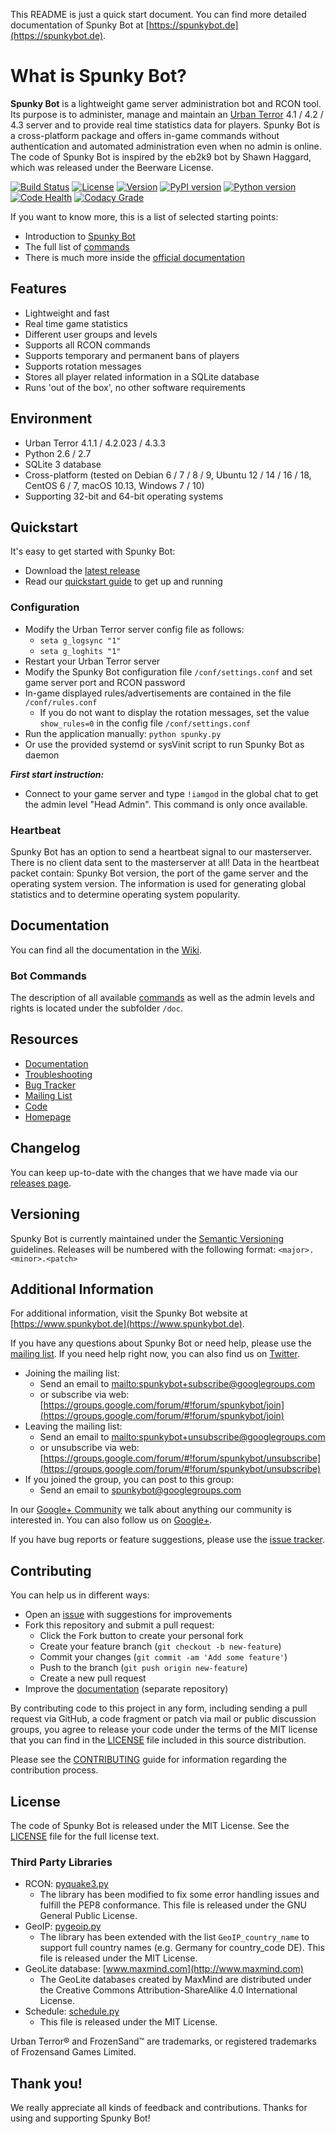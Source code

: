 This README is just a quick start document. You can find more detailed documentation of Spunky Bot at [https://spunkybot.de](https://spunkybot.de).

# What is Spunky Bot?

**Spunky Bot** is a lightweight game server administration bot and RCON tool.
Its purpose is to administer, manage and maintain an [Urban Terror](http://www.urbanterror.info) 4.1 / 4.2 / 4.3 server and to provide real time statistics data for players.
Spunky Bot is a cross-platform package and offers in-game commands without authentication and automated administration even when no admin is online.
The code of Spunky Bot is inspired by the eb2k9 bot by Shawn Haggard, which was released under the Beerware License.

[![Build Status](https://travis-ci.org/SpunkyBot/spunkybot.png?branch=master)](https://travis-ci.org/SpunkyBot/spunkybot)
[![License](https://img.shields.io/badge/license-MIT-blue.svg)](https://github.com/SpunkyBot/spunkybot/blob/master/LICENSE)
[![Version](https://img.shields.io/badge/version-1.10.0-orange.svg)](https://github.com/SpunkyBot/spunkybot/releases)
[![PyPI version](https://img.shields.io/pypi/v/spunkybot.svg)](https://pypi.python.org/pypi/spunkybot)
[![Python version](https://img.shields.io/badge/python-2.6,%202.7-yellow.svg)](https://pypi.python.org/pypi/spunkybot)
[![Code Health](https://landscape.io/github/SpunkyBot/spunkybot/master/landscape.svg)](https://landscape.io/github/SpunkyBot/spunkybot/master)
[![Codacy Grade](https://api.codacy.com/project/badge/Grade/07b16a60bcce41ac89dc19dd3316c127)](https://www.codacy.com/app/SpunkyBot/spunkybot)

If you want to know more, this is a list of selected starting points:

* Introduction to [Spunky Bot](https://spunkybot.de)
* The full list of [commands](https://github.com/SpunkyBot/spunkybot/blob/master/doc/Commands.md)
* There is much more inside the [official documentation](https://github.com/SpunkyBot/spunkybot/wiki)


## Features
- Lightweight and fast
- Real time game statistics
- Different user groups and levels
- Supports all RCON commands
- Supports temporary and permanent bans of players
- Supports rotation messages
- Stores all player related information in a SQLite database
- Runs 'out of the box', no other software requirements


## Environment
- Urban Terror 4.1.1 / 4.2.023 / 4.3.3
- Python 2.6 / 2.7
- SQLite 3 database
- Cross-platform (tested on Debian 6 / 7 / 8 / 9, Ubuntu 12 / 14 / 16 / 18, CentOS 6 / 7, macOS 10.13, Windows 7 / 10)
- Supporting 32-bit and 64-bit operating systems


## Quickstart
It's easy to get started with Spunky Bot:

- Download the [latest release](https://spunkybot.de/download)
- Read our [quickstart guide](https://spunkybot.de/docs/start) to get up and running

### Configuration
- Modify the Urban Terror server config file as follows:
	- `seta g_logsync "1"`
	- `seta g_loghits "1"`
- Restart your Urban Terror server
- Modify the Spunky Bot configuration file `/conf/settings.conf` and set game server port and RCON password
- In-game displayed rules/advertisements are contained in the file `/conf/rules.conf`
	- If you do not want to display the rotation messages, set the value `show_rules=0` in the config file `/conf/settings.conf`
- Run the application manually: `python spunky.py`
- Or use the provided systemd or sysVinit script to run Spunky Bot as daemon

**_First start instruction:_**

- Connect to your game server and type `!iamgod` in the global chat to get the admin level "Head Admin". This command is only once available.

### Heartbeat
Spunky Bot has an option to send a heartbeat signal to our masterserver. There is no client data sent to the masterserver at all! Data in the heartbeat packet contain: Spunky Bot version, the port of the game server and the operating system version.
The information is used for generating global statistics and to determine operating system popularity.


## Documentation
You can find all the documentation in the [Wiki](https://github.com/SpunkyBot/spunkybot/wiki).

### Bot Commands
The description of all available [commands](https://github.com/SpunkyBot/spunkybot/blob/master/doc/Commands.md) as well as the admin levels and rights is located under the subfolder `/doc`.


## Resources
* [Documentation](https://github.com/SpunkyBot/spunkybot/wiki)
* [Troubleshooting](https://github.com/SpunkyBot/spunkybot/wiki/Troubleshooting)
* [Bug Tracker](https://github.com/SpunkyBot/spunkybot/issues)
* [Mailing List](https://groups.google.com/group/spunkybot)
* [Code](https://github.com/SpunkyBot/spunkybot)
* [Homepage](https://spunkybot.de)


## Changelog
You can keep up-to-date with the changes that we have made via our [releases page](https://github.com/Spunkybot/spunkybot/releases).


## Versioning
Spunky Bot is currently maintained under the [Semantic Versioning](http://semver.org) guidelines. Releases will be numbered with the following format: `<major>.<minor>.<patch>`


## Additional Information
For additional information, visit the Spunky Bot website at [https://www.spunkybot.de](https://www.spunkybot.de).

If you have any questions about Spunky Bot or need help, please use the [mailing list](https://groups.google.com/group/spunkybot). If you need help right now, you can also find us on [Twitter](https://twitter.com/spunkybot).

* Joining the mailing list:
	* Send an email to <mailto:spunkybot+subscribe@googlegroups.com>
	* or subscribe via web: [https://groups.google.com/forum/#!forum/spunkybot/join](https://groups.google.com/forum/#!forum/spunkybot/join)
* Leaving the mailing list:
	* Send an email to <mailto:spunkybot+unsubscribe@googlegroups.com>
	* or unsubscribe via web: [https://groups.google.com/forum/#!forum/spunkybot/unsubscribe](https://groups.google.com/forum/#!forum/spunkybot/unsubscribe)
* If you joined the group, you can post to this group:
	* Send an email to <spunkybot@googlegroups.com>

In our [Google+ Community](https://plus.google.com/communities/116728939500870368885) we talk about anything our community is interested in. You can also follow us on [Google+](https://plus.google.com/106857192050943115434).

If you have bug reports or feature suggestions, please use the [issue tracker](https://github.com/SpunkyBot/spunkybot/issues?state=open).


## Contributing
You can help us in different ways:

* Open an [issue](https://github.com/SpunkyBot/spunkybot/issues) with suggestions for improvements
* Fork this repository and submit a pull request:
	* Click the Fork button to create your personal fork 
	* Create your feature branch (`git checkout -b new-feature`)
	* Commit your changes (`git commit -am 'Add some feature'`)
	* Push to the branch (`git push origin new-feature`)
	* Create a new pull request
* Improve the [documentation](https://github.com/SpunkyBot/spunkybot-docs) (separate repository)

By contributing code to this project in any form, including sending a pull request via GitHub, a code fragment or patch via mail or public discussion groups, you agree to release your code under the terms of the MIT license that you can find in the [LICENSE](https://github.com/SpunkyBot/spunkybot/blob/master/LICENSE) file included in this source distribution.

Please see the [CONTRIBUTING](https://github.com/SpunkyBot/spunkybot/blob/master/CONTRIBUTING.md) guide for information regarding the contribution process.


## License
The code of Spunky Bot is released under the MIT License. See the [LICENSE](https://github.com/SpunkyBot/spunkybot/blob/master/LICENSE) file for the full license text.


### Third Party Libraries
 - RCON: [pyquake3.py](https://github.com/urthub/pyquake3)
	- The library has been modified to fix some error handling issues and fulfill the PEP8 conformance. This file is released under the GNU General Public License.
 - GeoIP: [pygeoip.py](https://github.com/urthub/pygeoip)
	- The library has been extended with the list `GeoIP_country_name` to support full country names (e.g. Germany for country_code DE). This file is released under the MIT License.
 - GeoLite database: [www.maxmind.com](http://www.maxmind.com)
	- The GeoLite databases created by MaxMind are distributed under the Creative Commons Attribution-ShareAlike 4.0 International License.
 - Schedule: [schedule.py](https://github.com/dbader/schedule)
	- This file is released under the MIT License.

Urban Terror® and FrozenSand™ are trademarks, or registered trademarks of Frozensand Games Limited.


## Thank you!
We really appreciate all kinds of feedback and contributions. Thanks for using and supporting Spunky Bot!
